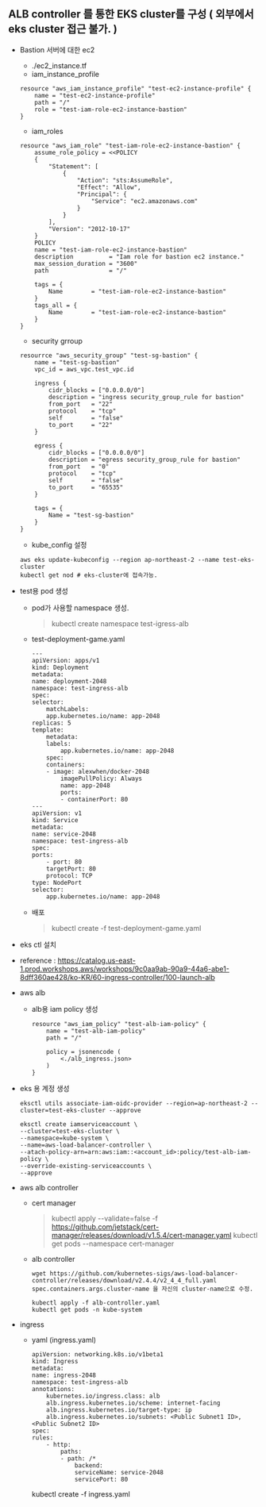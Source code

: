
## ALB controller 를 통한 EKS cluster를 구성 ( 외부에서 eks cluster 접근 불가. )


- Bastion 서버에 대한 ec2
    - ./ec2_instance.tf
    - iam_instance_profile
    ```
    resource "aws_iam_instance_profile" "test-ec2-instance-profile" {
        name = "test-ec2-instance-profile"
        path = "/"
        role = "test-iam-role-ec2-instance-bastion"
    }
    ```
    - iam_roles
    ```
    resource "aws_iam_role" "test-iam-role-ec2-instance-bastion" {
        assume_role_policy = <<POLICY
        {
            "Statement": [
                {
                    "Action": "sts:AssumeRole",
                    "Effect": "Allow",
                    "Principal": {
                        "Service": "ec2.amazonaws.com"
                    }
                }
            ],
            "Version": "2012-10-17"
        }
        POLICY
        name = "test-iam-role-ec2-instance-bastion"
        description          = "Iam role for bastion ec2 instance."
        max_session_duration = "3600"
        path                 = "/"

        tags = {
            Name        = "test-iam-role-ec2-instance-bastion"
        }
        tags_all = {
            Name        = "test-iam-role-ec2-instance-bastion"
        }
    }
    ```
    - security grroup
    ```
    resourrce "aws_security_group" "test-sg-bastion" {
        name = "test-sg-bastion"
        vpc_id = aws_vpc.test_vpc.id

        ingress {
            cidr_blocks = ["0.0.0.0/0"]
            description = "ingress security_group_rule for bastion"
            from_port   = "22"
            protocol    = "tcp"
            self        = "false"
            to_port     = "22"
        }

        egress {
            cidr_blocks = ["0.0.0.0/0"]
            description = "egress security_group_rule for bastion"
            from_port   = "0"
            protocol    = "tcp"
            self        = "false"
            to_port     = "65535"
        }

        tags = {
            Name = "test-sg-bastion"
        }
    }
    ```
    - kube_config 설정
    ```
    aws eks update-kubeconfig --region ap-northeast-2 --name test-eks-cluster
    kubectl get nod # eks-cluster에 접속가능. 
    ```

- test용 pod 생성
    - pod가 사용할 namespace 생성.
        >  kubectl create namespace test-igress-alb
    - test-deployment-game.yaml
        ```
        ---
        apiVersion: apps/v1
        kind: Deployment
        metadata:
        name: deployment-2048
        namespace: test-ingress-alb
        spec:
        selector:
            matchLabels:
            app.kubernetes.io/name: app-2048
        replicas: 5
        template:
            metadata:
            labels:
                app.kubernetes.io/name: app-2048
            spec:
            containers:
            - image: alexwhen/docker-2048
                imagePullPolicy: Always
                name: app-2048
                ports:
                - containerPort: 80
        ---
        apiVersion: v1
        kind: Service
        metadata:
        name: service-2048
        namespace: test-ingress-alb
        spec:
        ports:
            - port: 80
            targetPort: 80
            protocol: TCP
        type: NodePort
        selector:
            app.kubernetes.io/name: app-2048
        ```
    - 배포
        > kubectl create -f test-deployment-game.yaml
- eks ctl 설치
- reference : https://catalog.us-east-1.prod.workshops.aws/workshops/9c0aa9ab-90a9-44a6-abe1-8dff360ae428/ko-KR/60-ingress-controller/100-launch-alb
- aws alb
    - alb용 iam policy 생성
        ```
        resource "aws_iam_policy" "test-alb-iam-policy" {
            name = "test-alb-iam-policy"
            path = "/"

            policy = jsonencode (
                <./alb_ingress.json>
            )
        }
        ```
- eks 용 계정 생성
    ```
    eksctl utils associate-iam-oidc-provider --region=ap-northeast-2 --cluster=test-eks-cluster --approve

    eksctl create iamserviceaccount \
    --cluster=test-eks-cluster \
    --namespace=kube-system \
    --name=aws-load-balancer-controller \
    --atach-policy-arn=arn:aws:iam::<account_id>:policy/test-alb-iam-policy \
    --override-existing-serviceaccounts \
    --approve
    ```

- aws alb controller 
    - cert manager
        > kubectl apply --validate=false -f https://github.com/jetstack/cert-manager/releases/download/v1.5.4/cert-manager.yaml 
        > kubectl get pods --namespace cert-manager
    - alb controller
       ```
       wget https://github.com/kubernetes-sigs/aws-load-balancer-controller/releases/download/v2.4.4/v2_4_4_full.yaml
       spec.containers.args.cluster-name 을 자신의 cluster-name으로 수정. 

       kubectl apply -f alb-controller.yaml
       kubectl get pods -n kube-system

       ``` 

- ingress
    - yaml (ingress.yaml)
        ```
        apiVersion: networking.k8s.io/v1beta1
        kind: Ingress
        metadata:
        name: ingress-2048
        namespace: test-ingress-alb
        annotations:
            kubernetes.io/ingress.class: alb
            alb.ingress.kubernetes.io/scheme: internet-facing
            alb.ingress.kubernetes.io/target-type: ip
            alb.ingress.kubernetes.io/subnets: <Public Subnet1 ID>, <Public Subnet2 ID>
        spec:
        rules:
            - http:
                paths:
                - path: /*
                    backend:
                    serviceName: service-2048
                    servicePort: 80
        ```

        kubectl create -f ingress.yaml 
